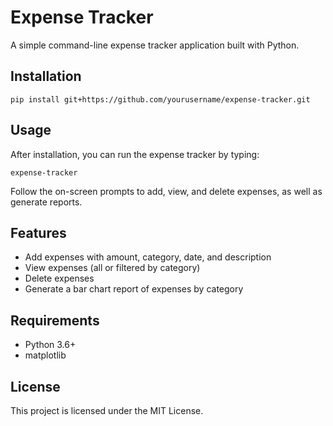 # Expense Tracker

A simple command-line expense tracker application built with Python.

## Installation

```
pip install git+https://github.com/yourusername/expense-tracker.git
```

## Usage

After installation, you can run the expense tracker by typing:

```
expense-tracker
```

Follow the on-screen prompts to add, view, and delete expenses, as well as generate reports.

## Features

- Add expenses with amount, category, date, and description
- View expenses (all or filtered by category)
- Delete expenses
- Generate a bar chart report of expenses by category

## Requirements

- Python 3.6+
- matplotlib

## License

This project is licensed under the MIT License.
